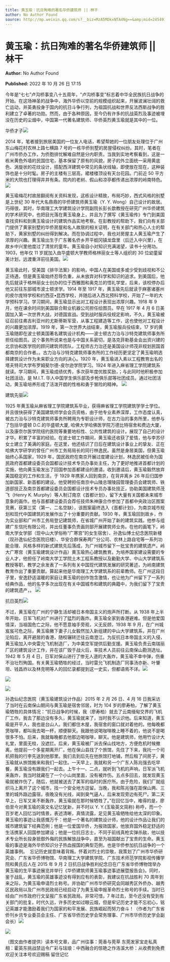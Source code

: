 ```yaml
---
title: 黄玉瑜：抗日殉难的著名华侨建筑师 || 林干
author: No Author Found
source: http://mp.weixin.qq.com/s?__biz=MzA5MDkxNTA4Ng==&amp;mid=2454912764&amp;idx=1&amp;sn=619ae6acbb86f0b07d179a532f9c9490&amp;chksm=87a2369db0d5bf8ba68e545a4a25c56bc616d162b95e7e1802a3b57155a1cb4978fbbf724491&poc_token=HJ_Do2ejHyO-wNZGG8Q1S8FdPgy1YBBEob-nUEme
---
```


# 黄玉瑜：抗日殉难的著名华侨建筑师 || 林干

**Author:** No Author Found

**Published:** 2022 年 10 月 26 日 17:15

今年是“七七”卢沟桥事变八十五周年，"卢沟桥事变"标志着中华全民族抗日战争的开始。在这场神圣的战争中，海外华侨以空前的规模组织起来，开展波澜壮阔的救亡运动，并英勇投身于国内的抗日斗争行列，为祖国抗战和世界反法西斯战争的胜利建立了卓著的功勋。然而，由于各种原因，至今仍有许多的抗战英烈及事迹被埋没在历史的尘烟中，中国第一代著名建筑师、华侨英烈黄玉瑜就是其中的一位。

华侨才子![](https://mmbiz.qpic.cn/mmbiz_gif/bL2iaicTYdZn5gWKbtMViaS7a833C7pkIDndcBYibmTViciaiah9MpIKz0jF9Jo90yr9s4VVpzZ4kqVrB574dBgA5Kk5A/640?wx_fmt=gif)

2014 年，笔者接到旅居美国的一位友人电话，希望帮她的一位朋友处理位于广州东山梅花村农林上路七横路 7 号的一栋华侨别墅的房屋侵权纠纷。其时，笔者在广州市侨办工作，为侨胞排忧解难自然是分内职责。当我到实地考察看到，这是一栋米黄色外墙的民国住宅，基本保留了原有的风貌，房子的外立面统一采用黄底色、涡旋状的花纹设计，搭配西洋建筑中常见的条状线轴，即使放在现在，这种装饰也是十分时髦。房子的主楼有三层高，裙楼楼顶设有天台花园。门前近 50 平方米的大院也打理得井井有条。院内的老树、假山和凉亭都传递出浓厚的岭南特色。![](https://mmbiz.qpic.cn/mmbiz_png/bL2iaicTYdZn7CGIAgcpvyFjTeY5libPbC4zxJSonRpLFeIBbHo3P1mvfKFfGGhNvy4K6HZD7w86AxFiaWCn80jd7w/640?wx_fmt=png)

黄玉瑜梅花村故居翻阅有关资料发现，这栋设计精致，布局巧妙，西式风格的别墅是上世纪 30 年代大名鼎鼎的华侨建筑师黄玉瑜（Y. Y. Wong）自己设计的故居。巧得很，其时，华南理工大学建筑设计学院副院长彭长歆教授在研究广州华侨建筑的学术研究中，也把目光落在黄玉瑜身上，并且为了撰写《黄玉瑜传》专门到美国查找资料和到黄玉瑜设计的建筑作品实地考察。在彭教授的帮助下，我们向有关部门提供了黄家别墅的华侨房屋和名人故居的相关证明，在有关部门和热心人士的帮助下，黄家别墅的纠纷得到解决。而在协调过程中，我也对房屋主人黄玉瑜产生了浓厚的兴趣。黄玉瑜出生于广东著名侨乡开平蚬冈镇龙盘里（后迁入中兴里），在故乡中兴里他度过了清贫的童年。黄玉瑜自小对知识充满渴望，读书十分用功。1903，他年仅 11 岁就加入由华盛顿大学教师格林丽女士等人组织的 30 位幼童留美计划，远渡重洋前往美国。![](https://mmbiz.qpic.cn/mmbiz_jpg/PJWG74pLsMYm2NgPMIT5HHQmBwMnw6082c7KiaVLsnhZUibbTReMia3mALSIBQMZahQrekhpicUH7on6GkfUIoqlbQ/640)

黄玉瑜此时，受美国《排华法案》的影响，中国人在美国或多或少受到歧视和不公正待遇，但是黄玉瑜始终忍辱负重，从未放弃对科学和知识的追求。到美国后，他先后就读于格林丽女士创办的位于西雅图和奥克兰的悟礼学堂，后来，该校停办后他又前往东部城市波士顿求学。1914 年至 1917 年，黄玉瑜先后就读于麻塞诸塞州的皮尔庞特学校和约西亚•昆西学校，并随后进入西北预科学校，开始了一年的大学预科学习。学习期间，黄玉瑜显示出对工程设计表现出浓厚兴趣。1918 年 9 月，他在课余时间到美国联合鞋业机器公司担任绘图员。早在 1917 年 4 月 6 日美国加入第一次世界大战，对德国宣战。受到战时服兵役规定影响，不久，黄玉瑜被征召前往弗吉利亚州的尤斯蒂斯军营，从事工程建造等工作，这也使他对工程设计的兴趣更加浓厚。1919 年，第一次世界大战结束，黄玉瑜服兵役结束，17 岁的黄玉瑜随即在波士顿美国著名建筑设计机构——波士顿古力治与沙特克建筑师事务所担任绘图员。这个事务所说来也是与中国关系密切，是洛克菲勒基金会出资兴建的北京协和医学院的顾问建筑师团队，工程师古力治还是美国设计师茂非规划民国首都南京的合作者。。古力治与沙特克建筑师事务所的工作经历更坚定了黄玉瑜明选择建筑设计作为未来职业方向的决心。1920 年，黄玉瑜进入素以工程教育出名的塔夫特司大学布罗姆斐尔德-皮尔逊学院学习。1924 年进入麻省理工学院建筑系就读。学习期间，黄玉瑜成绩优秀，多次获年度优胜奖励，；与此同时他积极参加社团活动，是 M.I.T. 华人中国学生俱乐部及步枪俱乐部等社团成员。通过社团活动，黄玉瑜培养形成了活泼开朗的性格和勇于冒险的精神。 ![](https://mmbiz.qpic.cn/mmbiz_jpg/PJWG74pLsMYm2NgPMIT5HHQmBwMnw60826ufmu3L9JgzDuDnB9SlBN0om2UFzzHQu4WhBiamRJZ2BrcCuyrMjkQ/640)

建筑先驱![](https://mmbiz.qpic.cn/mmbiz_gif/bL2iaicTYdZn5gWKbtMViaS7a833C7pkIDndcBYibmTViciaiah9MpIKz0jF9Jo90yr9s4VVpzZ4kqVrB574dBgA5Kk5A/640?wx_fmt=gif)

1925 年黄玉瑜从麻省理工学院建筑系毕业，获得麻省理工学院建筑学学士学位。并且很快获得了美国建筑师学会会员资格，由于他专业素养深厚，工作态度认真，被古力治与沙特克建筑师事务所聘用为专职设计师，在古力治的事务所里，他参与了包括华盛顿 D.C.的华盛顿大厦, 哈佛大学哈佛医学院万德比特宿舍和费边大厦，以及康奈尔医学院纽约医院等重要地标性、公共性建筑的设计。展现了自己的设计才华。积累了丰富的经验。在波士顿工作期间，黄玉瑜还收获了爱情，他与李苏仔女士建立了美满的家庭。在这里，他还结识了日后在建筑设计事业上的挚友、正在哈佛大学研学的曾任广州市工务局局长的同行林逸民。虽然是身居美国，但黄玉瑜始终心系国家，1929 年，国民政府在南京开展过度建设计划，林逸民被任命为国民政府首都建设委员会国都设计技术专员办事处主任，为了更好地推进首都计划的实施，他向黄玉瑜发出了回国参加首都建设的邀请。收到邀请后，黄玉瑜毅然放弃美国稳定的工作和生活，于 1929 年携家人回到南京，在背井离乡 26 年后归国参加新国家、新首都的建设。他受聘担任南京中山陵总理陵园管理委员会建筑师、铁道部技正及南京首都建设委员会国都设计技术专员办事处技正，协助美国建筑师茂飞（Henry K. Murphy）等人制订南京《首都计划》，留下大量有关国都未来城市意象的画作。他与首都建设委员会荐任技师朱神康合作参加了首都中央政治区图案竞赛，获第三奖（第一、二名空缺），该图案最终选入《首都计划》，为南京城市规划和现代中国建筑的发展作出了十分重要的贡献。1930 年，黄玉瑜回到故乡，作为实业部和广州市工务局登记建筑师，在省城广州开始了新的建筑实践。他参与组建广东信托有限公司，并出任董事负责画则部开展建筑师业务。在他的画笔下，岭南大学女学部（现中山大学俗称“广寒宫”的女生宿舍）、孙逸仙博士纪念医院新楼（现孙逸仙纪念医院旧楼）、华安合群保寿两广分公司、农林上路自宅等一系列功能合理、风格多样的新式建筑先后落成，为广州城市留下一批宝贵的建筑遗产。岭大广寒宫（黄玉瑜建筑设计作品）黄玉瑜热心建筑教育。为培养国家建设需要的专业人才，他担任了岭南大学工学院土木工程系教授以及勷勤大学、中山大学建筑系教授等职，教学之余发表了一系列有关中国现代建筑发展的研究著述，为岭南建筑教育作出了重要贡献。算起来他是华南理工大学建筑系的前辈教师。在广州这段日子里，安逸舒适温暖的家庭让黄玉瑜的创作饱含激情，也让他为广州留下了一系列经典作品，他的名字多次出现在有关中国城市和建筑的典籍中，为我们留下了宝贵的建筑遗产，。 ![](https://mmbiz.qpic.cn/mmbiz_png/bL2iaicTYdZn7CGIAgcpvyFjTeY5libPbC4zxJSonRpLFeIBbHo3P1mvfKFfGGhNvy4K6HZD7w86AxFiaWCn80jd7w/640?wx_fmt=png)

抗日英烈![](https://mmbiz.qpic.cn/mmbiz_jpg/PJWG74pLsMYm2NgPMIT5HHQmBwMnw608yTfvSumtKFicP9PqiaXwZ2KbcOEMMkMvjArSGCxyia8C3zFaS7FbEd5XQ/640)

不过，黄玉瑜在广州的宁静生活却被日本帝国主义的炮声所打断。从 1938 年上半年开始，日军飞机对广州进行了猛烈的轰炸。黄玉瑜全家到香港避难。但是他爱国情深，当祖国危亡之际，他不愿意袖手旁观，义无反顾，1938 年 9 月，在广州城岌岌可危之际，黄玉瑜撇下妻子儿女毅然加入新组建的中山大学建筑系，并在广州沦陷后，离开避居的香港，随校辗转迁往云南澄江。为反抗日本帝国主义的入侵，黄玉瑜加入中央雷允飞机制造厂，为中美空军提供后勤支援。黄玉瑜负责云南瑞丽厂区的建筑设计工作，并在该厂毁于战火后，率技术人员前往云南保山勘测选址。1942 年 5 月 4 日，日军对保山进行了惨无人道的大轰炸，黄玉瑜不幸中弹，伤重不治壮烈殉国。有关黄玉瑜牺牲的经过，当时雷允飞机制造厂同事汤亦新、叶肇坦、钱昌祚以及林克明等人的回忆录都提到这一史实，但都语焉不详。![](https://mmbiz.qpic.cn/mmbiz_gif/bL2iaicTYdZn5gWKbtMViaS7a833C7pkIDndcBYibmTViciaiah9MpIKz0jF9Jo90yr9s4VVpzZ4kqVrB574dBgA5Kk5A/640?wx_fmt=gif)

![](https://mmbiz.qpic.cn/mmbiz_png/bL2iaicTYdZn7CGIAgcpvyFjTeY5libPbC4zxJSonRpLFeIBbHo3P1mvfKFfGGhNvy4K6HZD7w86AxFiaWCn80jd7w/640?wx_fmt=png)

![](https://mmbiz.qpic.cn/mmbiz_png/Ljib4So7yuWj9wtb7lbnqprQub5sJtNy0DFVZ02hvg0zqUObxkzCdVZdI2yffMjFTt7p84OyWTiaJNnjM2TgWWPw/640?wx_fmt=png)

孙逸仙纪念医院（黄玉瑜建筑设计作品）2015 年 2 月 26 日、4 月 16 日我采访了当时在云南保山期间与黄玉瑜是宿舍邻居，时为 104 岁的廖寿柏，了解了黄玉瑜牺牲的具体情况：“抗日战争的时候，我（廖寿柏）就去了云南缅甸交界的飞机厂工作。我去了那边没有多久，黄玉瑜就来了，当时我不认识他。后来知道，黄玉瑜是开平人，我也是台山人。我们都住木屋，我宿舍的窗口就对着他的。他每晚都煲咖啡，都叫我去喝一杯，顺便聊天。我跟他说喝咖啡晚上睡不着的，他说不是喝很多不怕。后来，我就每晚都去他那边喝咖啡，聊天。他是建筑师，他用竹设计大礼堂，里面无柱，没遮拦。后来，黄玉瑜被厂派去保山找地方，方便危机时候撤离，他提前一个多星期离开厂。他在保山县找了个旅馆，先住了下来，我托一个司机把我的行李先送到他那里。我们去到后先在他旅馆打地铺，然后租了间房子，黄玉瑜就从旅馆搬来和我们一起住。一天早上，我就和另一个广东人陈兆强去吃早餐，黄玉瑜没有跟我们一起去。上午十一、二点，就听到飞机的声响，日军派飞机来轰炸，我当时就藏在了一个小山岗里面，没有被炸伤。五点多回去，就发现黄玉瑜就被炸伤了，随后，他就被送去了美军的临时的医疗所。由于危险，我们厂就组织马上离开了这个城市，找一个安全地方逗留。当晚，我和陈兆强在距保山两、三里的城外路边露宿，夜晚没有光线，闻到臭气逼人，后来发现旁边有死尸。第二天早上，日军又来不断轰炸，黄玉瑜就在那时候牺牲了。”在回忆当中，难得的是，廖伯至今对黄玉瑜的英文名记忆犹新，并不时以 Y. Y.(玉瑜英文简称) 称呼，而一个百岁老人回忆当时情景，表述清晰，真情流露，足见黄玉瑜牺牲给他太深的印象。黄玉瑜的事迹让我感慨万千：他是一个著名的建筑设计师，他的设计作品让我们的城市建筑留下经典范例；他是一位爱国华侨，为报效国家，他放弃国外稳定舒适的生活携家人回国参加建设；他是一位抗日志士，不同于前线真枪实弹杀敌，他以技术专业所长投身抵御外侮的民族解放战争中，直至为祖国献出了宝贵的生命。黄玉瑜的事迹是海外华侨知识分子热血报国的典型范例，也是华侨参加抗日战争的一个英雄事例。  忘记历史就意味着背叛。怀着对烈士的崇敬，我策划了广州市华侨研究会、广东省华侨博物馆、华南理工大学建筑学院、广东技术师范学院影视传播学院和黄氏后人在 2015 年 9 月 2 日抗日战争胜利纪念日在广东省华侨博物馆举办黄玉瑜的生平事迹展览并举行《华侨建筑师黄玉瑜事迹事迹展暨报告会》。同时，鉴于战乱，黄玉瑜的英雄事迹没有得到应有的表彰，我建议在抗战胜利 70 周年到来之际，为黄玉瑜申请烈士称号。并协助广州市华侨研究会同越秀区外侨办、越秀区民政局以及广州市民政局已经启动了为黄玉瑜申报革命烈士称号的手续。当时已经由广州市政府行文呈报广东省民政局。非常可惜，7 年过去，至今还没有受到有关部门的批复。时代久远，许多历史如过眼云烟，但是牢记历史才能不忘初心，铭记英雄才能激励着我们为国家的和平发展、民族崛起而努力奋斗！（作者为广东省侨刊乡讯专业委员会主任、广东省华侨历史学会常务理事、广州市华侨历史学会副会长）![](https://mmbiz.qpic.cn/mmbiz_jpg/PJWG74pLsMYm2NgPMIT5HHQmBwMnw608DjLtJRXHfKAgROPZ2xZLA9FKk4ZDIgU1NibcgPfA02A44dOmoOrCWjA/640)

![](https://mmbiz.qpic.cn/mmbiz_png/Ljib4So7yuWj9wtb7lbnqprQub5sJtNy0DFVZ02hvg0zqUObxkzCdVZdI2yffMjFTt7p84OyWTiaJNnjM2TgWWPw/640?wx_fmt=png)

（图文由作者提供）读本号文章，品广州往事：莞香与莞草 东莞发家宝走私真相：霍英东挑战禁运令广彩与珐琅：中西融合的惊艳之作洛溪大桥：从收费到免费欢迎关注本号欢迎赐稿 留住记忆
